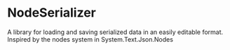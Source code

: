 # NodeSerializer
A library for loading and saving serialized data in an easily editable format. Inspired by the nodes system in System.Text.Json.Nodes

